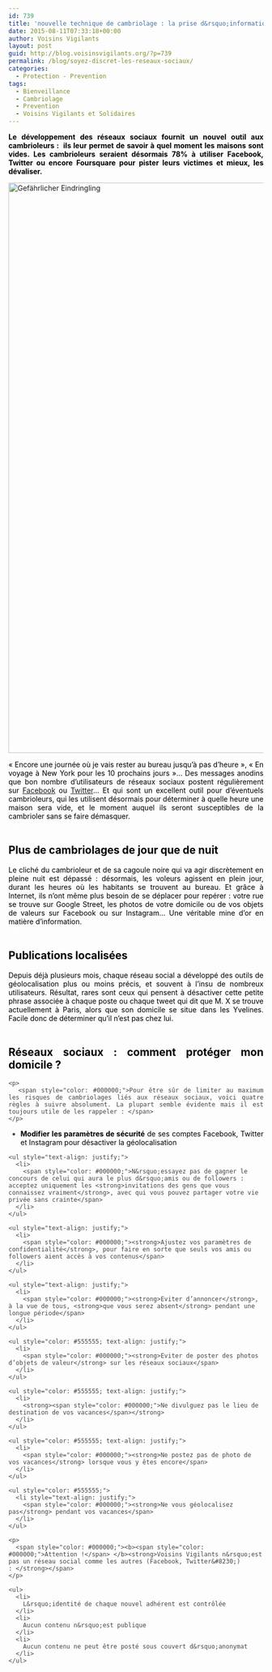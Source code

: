 ```yaml
---
id: 739
title: 'nouvelle technique de cambriolage : la prise d&rsquo;informations sur les réseaux sociaux !'
date: 2015-08-11T07:33:18+00:00
author: Voisins Vigilants
layout: post
guid: http://blog.voisinsvigilants.org/?p=739
permalink: /blog/soyez-discret-les-reseaux-sociaux/
categories:
  - Protection - Prevention
tags:
  - Bienveillance
  - Cambriolage
  - Prevention
  - Voisins Vigilants et Solidaires
---
```

<p style="text-align: justify;">
  <strong style="color: #000000;">Le développement des réseaux sociaux fournit un nouvel outil aux cambrioleurs :  ils leur permet de savoir à quel moment les maisons sont vides. Les cambrioleurs seraient désormais 78% à utiliser Facebook, Twitter ou encore Foursquare pour pister leurs victimes et mieux, les dévaliser.</strong>
</p>

<p style="text-align: justify;">
  <a href="./../../images/2015/08/cambrioleur.jpg"><img class="aligncenter size-full wp-image-740" src="./../../images/2015/08/cambrioleur.jpg" alt="Gefährlicher Eindringling" width="1690" height="1126" /></a>
</p>

<div class="im" style="color: #444444; text-align: justify;">
  <span style="color: #000000;">« Encore une journée où je vais rester au bureau jusqu’à pas d’heure », « En voyage à New York pour les 10 prochains jours »&#8230; Des messages anodins que bon nombre d’utilisateurs de réseaux sociaux postent régulièrement sur <a href="http://www.facebook.com">Facebook</a> ou <a href="http://www.twitter.com">Twitter</a>&#8230; Et qui sont un excellent outil pour d’éventuels cambrioleurs, qui les utilisent désormais pour déterminer à quelle heure une maison sera vide, et le moment auquel ils seront susceptibles de la cambrioler sans se faire démasquer. </span>
</div>

<div class="im" style="color: #444444; text-align: justify;">
  <span style="color: #ffffff;">salut</span>
</div>

<h2 class="im" style="color: #444444; text-align: justify;">
  <strong><span style="color: #000000;">Plus de cambriolages de jour que de nuit</span></strong>
</h2>

<div class="im" style="color: #444444; text-align: justify;">
  <span style="color: #000000;">Le cliché du cambrioleur et de sa cagoule noire qui va agir discrètement en pleine nuit est dépassé : désormais, les voleurs agissent en plein jour, durant les heures où les habitants se trouvent au bureau. Et grâce à Internet, ils n’ont même plus besoin de se déplacer pour repérer : votre rue se trouve sur Google Street, les photos de votre domicile ou de vos objets de valeurs sur Facebook ou sur Instagram&#8230; Une véritable mine d’or en matière d’information.</span>
</div>

<div class="im" style="color: #444444; text-align: justify;">
  <span style="color: #ffffff;">salut</span>
</div>

<h2 class="im" style="color: #444444; text-align: justify;">
  <strong><span style="color: #000000;">Publications localisées</span></strong>
</h2>

<div class="yj6qo ajU" style="color: #444444;">
  <div class="im" style="text-align: justify;">
    <span style="color: #000000;">Depuis déjà plusieurs mois, chaque réseau social a développé des outils de géolocalisation plus ou moins précis, et souvent à l’insu de nombreux utilisateurs. Résultat, rares sont ceux qui pensent à désactiver cette petite phrase associée à chaque poste ou chaque tweet qui dit que M. X se trouve actuellement à Paris, alors que son domicile se situe dans les Yvelines. Facile donc de déterminer qu’il n’est pas chez lui. </span>
  </div>
  
  <div class="im" style="text-align: justify;">
    <span style="color: #ffffff;">salut</span>
  </div>
  
  <div class="im" style="text-align: justify;">
    <h2 class="im">
      <strong><span style="color: #000000;">Réseaux sociaux : comment protéger mon domicile ?</span></strong>
    </h2>
    
    <p>
      <span style="color: #000000;">Pour être sûr de limiter au maximum les risques de cambriolages liés aux réseaux sociaux, voici quatre règles à suivre absolument. La plupart semble évidente mais il est toujours utile de les rappeler : </span>
    </p>
  </div>
  
  <div class="im">
    <ul style="text-align: justify;">
      <li>
        <span style="color: #000000;"><strong>Modifier les paramètres de sécurité</strong> de ses comptes Facebook, Twitter et Instagram pour désactiver la géolocalisation</span>
      </li>
    </ul>
    
    <ul style="text-align: justify;">
      <li>
        <span style="color: #000000;">N&rsquo;essayez pas de gagner le concours de celui qui aura le plus d&rsquo;amis ou de followers : acceptez uniquement les <strong>invitations des gens que vous connaissez vraiment</strong>, avec qui vous pouvez partager votre vie privée sans crainte</span>
      </li>
    </ul>
    
    <ul style="text-align: justify;">
      <li>
        <span style="color: #000000;"><strong>Ajustez vos paramètres de confidentialité</strong>, pour faire en sorte que seuls vos amis ou followers aient accès à vos contenus</span>
      </li>
    </ul>
    
    <ul style="text-align: justify;">
      <li>
        <span style="color: #000000;"><strong>Eviter d’annoncer</strong>, à la vue de tous, <strong>que vous serez absent</strong> pendant une longue période</span>
      </li>
    </ul>
    
    <ul style="color: #555555; text-align: justify;">
      <li>
        <span style="color: #000000;"><strong>Eviter de poster des photos d’objets de valeur</strong> sur les réseaux sociaux</span>
      </li>
    </ul>
    
    <ul style="color: #555555; text-align: justify;">
      <li>
        <strong><span style="color: #000000;">Ne divulguez pas le lieu de destination de vos vacances</span></strong>
      </li>
    </ul>
    
    <ul style="color: #555555; text-align: justify;">
      <li>
        <span style="color: #000000;"><strong>Ne postez pas de photo de vos vacances</strong> lorsque vous y êtes encore</span>
      </li>
    </ul>
    
    <ul style="color: #555555;">
      <li style="text-align: justify;">
        <span style="color: #000000;"><strong>Ne vous géolocalisez pas</strong> pendant vos vacances</span>
      </li>
    </ul>
    
    <p>
      <span style="color: #000000;"><b><span style="color: #000000;">Attention !</span> </b><strong>Voisins Vigilants n&rsquo;est pas un réseau social comme les autres (Facebook, Twitter&#8230;) : </strong></span>
    </p>
    
    <ul>
      <li>
        L&rsquo;identité de chaque nouvel adhérent est contrôlée
      </li>
      <li>
        Aucun contenu n&rsquo;est publique
      </li>
      <li>
        Aucun contenu ne peut être posté sous couvert d&rsquo;anonymat
      </li>
    </ul>
  </div>
</div>
